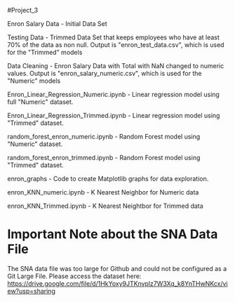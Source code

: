 #Project_3

Enron Salary Data - Initial Data Set

Testing Data - Trimmed Data Set that keeps employees who have at least 70% of the data as non null. Output is "enron_test_data.csv", which is used for the "Trimmed" models

Data Cleaning - Enron Salary Data with Total with NaN changed to numeric values. Output is "enron_salary_numeric.csv", which is used for the "Numeric" models

Enron_Linear_Regression_Numeric.ipynb - Linear regression model using full "Numeric" dataset.

Enron_Linear_Regression_Trimmed.ipynb - Linear regression model using "Trimmed" dataset.

random_forest_enron_numeric.ipynb - Random Forest model using "Numeric" dataset.

random_forest_enron_trimmed.ipynb - Random Forest model using "Trimmed" dataset.

enron_graphs - Code to create Matplotlib graphs for data exploration.

enron_KNN_numeric.ipynb - K Nearest Neighbor for Numeric data

enron_KNN_Trimmed.ipynb - K Nearest Neightbor for Trimmed data



# Important Note about the SNA Data File
The SNA data file was too large for Github and could not be configured as a Git Large File. Please access the dataset here: https://drive.google.com/file/d/1HkYoxy9JTKnvplz7W3Xq_k8YnTHwNKcx/view?usp=sharing
